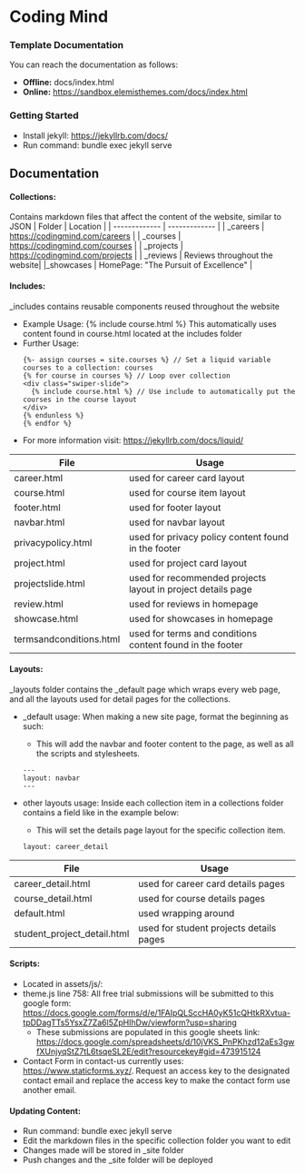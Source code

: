 # Coding Mind 

### Template Documentation
You can reach the documentation as follows:
- **Offline:** docs/index.html
- **Online:** https://sandbox.elemisthemes.com/docs/index.html

### Getting Started
- Install jekyll: https://jekyllrb.com/docs/ 
- Run command: bundle exec jekyll serve

## Documentation
#### Collections: 
Contains markdown files that affect the content of the website, similar to JSON
| Folder  | Location |
| ------------- | ------------- | 
|  _careers |  https://codingmind.com/careers | 
| _courses | https://codingmind.com/courses |
| _projects | https://codingmind.com/projects |
| _reviews | Reviews throughout the website|
|_showcases | HomePage: "The Pursuit of Excellence" |

#### Includes: 
_includes contains reusable components reused throughout the website
- Example Usage: {% include course.html %}  This automatically uses content found in course.html located at the includes folder 
- Further Usage:             
  ```
  {%- assign courses = site.courses %} // Set a liquid variable courses to a collection: courses
  {% for course in courses %} // Loop over collection 
  <div class="swiper-slide">
    {% include course.html %} // Use include to automatically put the courses in the course layout
  </div>
  {% endunless %}
  {% endfor %}
  ```
 - For more information visit: https://jekyllrb.com/docs/liquid/
 
| File  | Usage |
| ------------- | ------------- | 
|career.html | used for career card layout |
|course.html | used for course item layout |
|footer.html | used for footer layout |
|navbar.html | used for navbar layout |
|privacypolicy.html | used for privacy policy content found in the footer |
|project.html | used for project card layout |
|projectslide.html | used for recommended projects layout in project details page |
|review.html | used for reviews in homepage |
|showcase.html | used for showcases in homepage |
|termsandconditions.html | used for terms and conditions content found in the footer |

#### Layouts: 
_layouts folder contains the _default page which wraps every web page, and all the layouts used for detail pages for the collections.
- _default usage: When making a new site page, format the beginning as such: 
  - This will add the navbar and footer content to the page, as well as all the scripts and stylesheets.
  ```
  ---
  layout: navbar
  ---
  ```
    
- other layouts usage: Inside each collection item in a collections folder contains a field like in the example below:
   - This will set the details page layout for the specific collection item.
  ```
  layout: career_detail
  ```

| File  | Usage |
| ------------- | ------------- | 
|career_detail.html  | used for career card details pages |
|course_detail.html  | used for course details pages |
|default.html  | used wrapping around |
|student_project_detail.html | used for student projects details pages |

#### Scripts:
- Located in assets/js/:
- theme.js line 758: All free trial submissions will be submitted to this google form: https://docs.google.com/forms/d/e/1FAIpQLSccHA0yK51cQHtkRXvtua-tpDDagTTs5YsxZ7Za6l5ZpHlhDw/viewform?usp=sharing
  - These submissions are populated in this google sheets link: https://docs.google.com/spreadsheets/d/10jVKS_PnPKhzd12aEs3gwfXUnjyqStZ7tL6tsqeSL2E/edit?resourcekey#gid=473915124
- Contact Form in contact-us currently uses: https://www.staticforms.xyz/. Request an access key to the designated contact email and replace the access key to make the contact form use another email.

#### Updating Content:
- Run command: bundle exec jekyll serve
- Edit the markdown files in the specific collection folder you want to edit 
- Changes made will be stored in _site folder
- Push changes and the _site folder will be deployed

## 

